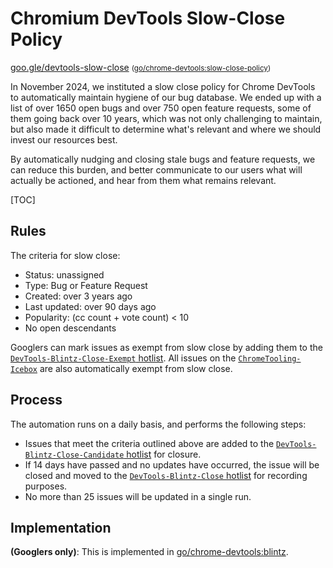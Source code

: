 # Chromium DevTools Slow-Close Policy

[goo.gle/devtools-slow-close]
<small>([go/chrome-devtools:slow-close-policy])</small>

In November 2024, we instituted a slow close policy for Chrome DevTools to
automatically maintain hygiene of our bug database. We ended up with a list of
over 1650 open bugs and over 750 open feature requests, some of them going back
over 10 years, which was not only challenging to maintain, but also made it
difficult to determine what's relevant and where we should invest our resources
best.

By automatically nudging and closing stale bugs and feature requests, we can
reduce this burden, and better communicate to our users what will actually be
actioned, and hear from them what remains relevant.

[TOC]

## Rules

The criteria for slow close:

-   Status: unassigned
-   Type: Bug or Feature Request
-   Created: over 3 years ago
-   Last updated: over 90 days ago
-   Popularity: (cc count + vote count) < 10
-   No open descendants

Googlers can mark issues as exempt from slow close by adding them to the
[`DevTools-Blintz-Close-Exempt` hotlist](https://issues.chromium.org/hotlists/6459983).
All issues on the
[`ChromeTooling-Icebox`](https://issues.chromium.org/hotlists/7363836) are also
automatically exempt from slow close.

## Process

The automation runs on a daily basis, and performs the following steps:

-   Issues that meet the criteria outlined above are added to the
    [`DevTools-Blintz-Close-Candidate` hotlist](https://issues.chromium.org/hotlists/6459982)
    for closure.
-   If 14 days have passed and no updates have occurred, the issue will be
    closed and moved to the
    [`DevTools-Blintz-Close` hotlist](https://issues.chromium.org/hotlists/6460812)
    for recording purposes.
-   No more than 25 issues will be updated in a single run.

## Implementation

**(Googlers only)**: This is implemented in [go/chrome-devtools:blintz].

[goo.gle/devtools-slow-close]: http://goo.gle/devtools-slow-close
[go/chrome-devtools:slow-close-policy]: http://go/chrome-devtools:slow-close-policy
[go/chrome-devtools:blintz]: http://go/chrome-devtools:blintz
